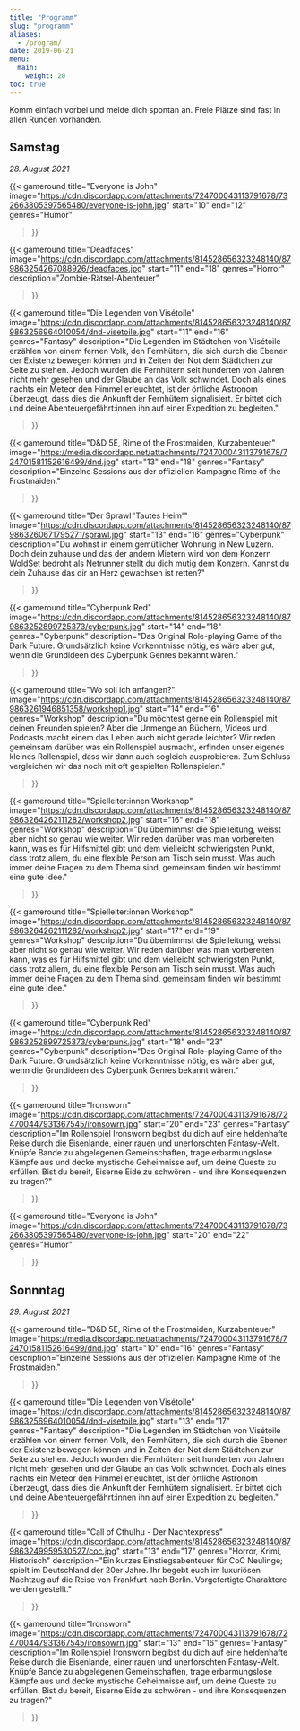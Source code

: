 ```yaml
---
title: "Programm"
slug: "programm"
aliases:
  - /program/
date: 2019-06-21
menu:
  main:
    weight: 20
toc: true
---
```


Komm einfach vorbei und melde dich spontan an. Freie Plätze sind fast in allen Runden vorhanden.

## Samstag

_28. August 2021_

<div class="c-rounds">

{{< gameround
  title="Everyone is John"
  image="https://cdn.discordapp.com/attachments/724700043113791678/732663805397565480/everyone-is-john.jpg"
  start="10"
  end="12"
  genres="Humor"
>}}

{{< gameround
  title="Deadfaces"
  image="https://cdn.discordapp.com/attachments/814528656323248140/879863254267088926/deadfaces.jpg"
  start="11"
  end="18"
  genres="Horror"
  description="Zombie-Rätsel-Abenteuer"
>}}

{{< gameround
  title="Die Legenden von Visétoile"
  image="https://cdn.discordapp.com/attachments/814528656323248140/879863256964010054/dnd-visetoile.jpg"
  start="11"
  end="16"
  genres="Fantasy"
  description="Die Legenden im Städtchen von Visétoile erzählen von einem fernen Volk, den Fernhütern, die sich durch die Ebenen der Existenz bewegen können und in Zeiten der Not dem Städtchen zur Seite zu stehen. Jedoch wurden die Fernhütern seit hunderten von Jahren nicht mehr gesehen und der Glaube an das Volk schwindet. Doch als eines nachts ein Meteor den Himmel erleuchtet, ist der örtliche Astronom überzeugt, dass dies die Ankunft der Fernhütern signalisiert. Er bittet dich und deine Abenteuergefährt:innen ihn auf einer Expedition zu begleiten."
>}}

{{< gameround
  title="D&D 5E, Rime of the Frostmaiden, Kurzabenteuer"
  image="https://media.discordapp.net/attachments/724700043113791678/724701581152616499/dnd.jpg"
  start="13"
  end="18"
  genres="Fantasy"
  description="Einzelne Sessions aus der offiziellen Kampagne Rime of the Frostmaiden."
>}}

{{< gameround
  title="Der Sprawl 'Tautes Heim'"
  image="https://cdn.discordapp.com/attachments/814528656323248140/879863260671795271/sprawl.jpg"
  start="13"
  end="16"
  genres="Cyberpunk"
  description="Du wohnst in einem gemütlicher Wohnung in New Luzern. Doch dein zuhause  und das der andern Mietern wird von dem Konzern WoldSet bedroht als Netrunner stellt du dich mutig dem Konzern. Kannst du dein Zuhause das dir an Herz gewachsen ist retten?"
>}}

{{< gameround
  title="Cyberpunk Red"
  image="https://cdn.discordapp.com/attachments/814528656323248140/879863252899725373/cyberpunk.jpg"
  start="14"
  end="18"
  genres="Cyberpunk"
  description="Das Original Role-playing Game of the Dark Future. Grundsätzlich keine Vorkenntnisse nötig, es wäre aber gut, wenn die Grundideen des Cyberpunk Genres bekannt wären."
>}}

{{< gameround
  title="Wo soll ich anfangen?"
  image="https://cdn.discordapp.com/attachments/814528656323248140/879863261946851358/workshop1.jpg"
  start="14"
  end="16"
  genres="Workshop"
  description="Du möchtest gerne ein Rollenspiel mit deinen Freunden spielen? Aber die Unmenge an Büchern, Videos und Podcasts macht einem das Leben auch nicht gerade leichter? Wir reden gemeinsam darüber was ein Rollenspiel ausmacht, erfinden unser eigenes kleines Rollenspiel, dass wir dann auch sogleich ausprobieren. Zum Schluss vergleichen wir das noch mit oft gespielten Rollenspielen."
>}}

{{< gameround
  title="Spielleiter:innen Workshop"
  image="https://cdn.discordapp.com/attachments/814528656323248140/879863264262111282/workshop2.jpg"
  start="16"
  end="18"
  genres="Workshop"
  description="Du übernimmst die Spielleitung, weisst aber nicht so genau wie weiter. Wir reden darüber was man vorbereiten kann, was es für Hilfsmittel gibt und dem vielleicht schwierigsten Punkt, dass trotz allem, du eine flexible Person am Tisch sein musst. Was auch immer deine Fragen zu dem Thema sind, gemeinsam finden wir bestimmt eine gute Idee."
>}}

{{< gameround
  title="Spielleiter:innen Workshop"
  image="https://cdn.discordapp.com/attachments/814528656323248140/879863264262111282/workshop2.jpg"
  start="17"
  end="19"
  genres="Workshop"
  description="Du übernimmst die Spielleitung, weisst aber nicht so genau wie weiter. Wir reden darüber was man vorbereiten kann, was es für Hilfsmittel gibt und dem vielleicht schwierigsten Punkt, dass trotz allem, du eine flexible Person am Tisch sein musst. Was auch immer deine Fragen zu dem Thema sind, gemeinsam finden wir bestimmt eine gute Idee."
>}}

{{< gameround
  title="Cyberpunk Red"
  image="https://cdn.discordapp.com/attachments/814528656323248140/879863252899725373/cyberpunk.jpg"
  start="18"
  end="23"
  genres="Cyberpunk"
  description="Das Original Role-playing Game of the Dark Future. Grundsätzlich keine Vorkenntnisse nötig, es wäre aber gut, wenn die Grundideen des Cyberpunk Genres bekannt wären."
>}}

{{< gameround
  title="Ironsworn"
  image="https://cdn.discordapp.com/attachments/724700043113791678/724700447931367545/ironsowrn.jpg"
  start="20"
  end="23"
  genres="Fantasy"
  description="Im Rollenspiel Ironsworn begibst du dich auf eine heldenhafte Reise durch die Eisenlande, einer rauen und unerforschten Fantasy-Welt. Knüpfe Bande zu abgelegenen Gemeinschaften, trage erbarmungslose Kämpfe aus und decke mystische Geheimnisse auf, um deine Queste zu erfüllen. Bist du bereit, Eiserne Eide zu schwören - und ihre Konsequenzen zu tragen?"
>}}

{{< gameround
  title="Everyone is John"
  image="https://cdn.discordapp.com/attachments/724700043113791678/732663805397565480/everyone-is-john.jpg"
  start="20"
  end="22"
  genres="Humor"
>}}

</div>

## Sonnntag

_29. August 2021_

<div class="c-rounds">

{{< gameround
  title="D&D 5E, Rime of the Frostmaiden, Kurzabenteuer"
  image="https://media.discordapp.net/attachments/724700043113791678/724701581152616499/dnd.jpg"
  start="10"
  end="16"
  genres="Fantasy"
  description="Einzelne Sessions aus der offiziellen Kampagne Rime of the Frostmaiden."
>}}

{{< gameround
  title="Die Legenden von Visétoile"
  image="https://cdn.discordapp.com/attachments/814528656323248140/879863256964010054/dnd-visetoile.jpg"
  start="13"
  end="17"
  genres="Fantasy"
  description="Die Legenden im Städtchen von Visétoile erzählen von einem fernen Volk, den Fernhütern, die sich durch die Ebenen der Existenz bewegen können und in Zeiten der Not dem Städtchen zur Seite zu stehen. Jedoch wurden die Fernhütern seit hunderten von Jahren nicht mehr gesehen und der Glaube an das Volk schwindet. Doch als eines nachts ein Meteor den Himmel erleuchtet, ist der örtliche Astronom überzeugt, dass dies die Ankunft der Fernhütern signalisiert. Er bittet dich und deine Abenteuergefährt:innen ihn auf einer Expedition zu begleiten."
>}}

{{< gameround
  title="Call of Cthulhu - Der Nachtexpress"
  image="https://cdn.discordapp.com/attachments/814528656323248140/879863249959530527/coc.jpg"
  start="13"
  end="17"
  genres="Horror, Krimi, Historisch"
  description="Ein kurzes Einstiegsabenteuer für CoC Neulinge; spielt im Deutschland der 20er Jahre. Ihr begebt euch im luxuriösen Nachtzug auf die Reise von Frankfurt nach Berlin. Vorgefertigte Charaktere werden gestellt."
>}}

{{< gameround
  title="Ironsworn"
  image="https://cdn.discordapp.com/attachments/724700043113791678/724700447931367545/ironsowrn.jpg"
  start="13"
  end="16"
  genres="Fantasy"
  description="Im Rollenspiel Ironsworn begibst du dich auf eine heldenhafte Reise durch die Eisenlande, einer rauen und unerforschten Fantasy-Welt. Knüpfe Bande zu abgelegenen Gemeinschaften, trage erbarmungslose Kämpfe aus und decke mystische Geheimnisse auf, um deine Queste zu erfüllen. Bist du bereit, Eiserne Eide zu schwören - und ihre Konsequenzen zu tragen?"
>}}
</div>
